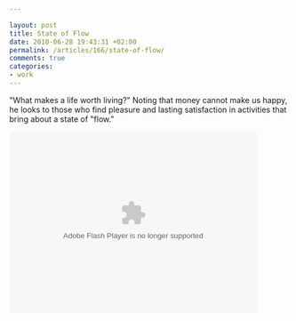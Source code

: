 ```yaml
---

layout: post
title: State of Flow
date: 2010-06-28 19:43:31 +02:00
permalink: /articles/166/state-of-flow/
comments: true
categories: 
- work
---
```


"What makes a life worth living?" Noting that money cannot make us
happy, he looks to those who find pleasure and lasting satisfaction in
activities that bring about a state of "flow."

<object width="446" height="326">

<param name="movie" value="http://video.ted.com/assets/player/swf/EmbedPlayer.swf">
<param name="allowFullScreen" value="true" /><param name="allowScriptAccess" value="always"/><param name="wmode" value="transparent">
<param name="bgColor" value="#ffffff">
<param name="flashvars" value="vu=http://video.ted.com/talks/dynamic/MihalyCsikszentmihalyi_2004-medium.flv&su=http://images.ted.com/images/ted/tedindex/embed-posters/MihalyCsikszentmihalyi-2004.embed_thumbnail.jpg&vw=432&vh=240&ap=0&ti=366&introDuration=15330&adDuration=4000&postAdDuration=830&adKeys=talk=mihaly_csikszentmihalyi_on_flow;year=2004;theme=unconventional_explanations;theme=the_creative_spark;theme=how_the_mind_works;event=TED2004;&preAdTag=tconf.ted/embed;tile=1;sz=512x288;" /><embed src="http://video.ted.com/assets/player/swf/EmbedPlayer.swf" pluginspace="http://www.macromedia.com/go/getflashplayer" type="application/x-shockwave-flash" wmode="transparent" bgColor="#ffffff" width="446" height="326" allowFullScreen="true" allowScriptAccess="always" flashvars="vu=http://video.ted.com/talks/dynamic/MihalyCsikszentmihalyi_2004-medium.flv&su=http://images.ted.com/images/ted/tedindex/embed-posters/MihalyCsikszentmihalyi-2004.embed_thumbnail.jpg&vw=432&vh=240&ap=0&ti=366&introDuration=15330&adDuration=4000&postAdDuration=830&adKeys=talk=mihaly_csikszentmihalyi_on_flow;year=2004;theme=unconventional_explanations;theme=the_creative_spark;theme=how_the_mind_works;event=TED2004;"></object>

